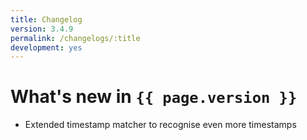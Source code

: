 ```yaml
---
title: Changelog
version: 3.4.9
permalink: /changelogs/:title
development: yes
---
```


# What's new in `{{ page.version }}`
- Extended timestamp matcher to recognise even more timestamps

